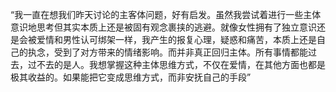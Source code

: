 “我一直在想我们昨天讨论的主客体问题，好有启发。虽然我尝试着进行一些主体意识地思考但其实本质上还是被固有观念裹挟的逃避。就像女性拥有了独立意识还是会被爱情和男性认可绑架一样，我产生的报复心理，疑惑和痛苦，本质上还是自己的执念，受到了对方带来的情绪影响。而并非真正回归主体。所有事情都能过去，过不去的是人。我想掌握这种主体思维方式，不仅在爱情，在其他方面也都是极其收益的。如果能把它变成思维方式，而非安抚自己的手段”